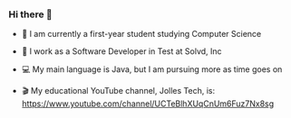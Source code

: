 ### Hi there 👋

- 🔭 I am currently a first-year student studying Computer Science

- 🌱 I work as a Software Developer in Test at Solvd, Inc

- 💻 My main language is Java, but I am pursuing more as time goes on

- 🎬 My educational YouTube channel, Jolles Tech, is: https://www.youtube.com/channel/UCTeBlhXUqCnUm6Fuz7Nx8sg


<!--
**EthanJolles/ethanjolles** is a ✨ _special_ ✨ repository because its `README.md` (this file) appears on your GitHub profile.

Here are some ideas to get you started:

- 🔭 I’m currently working on ...
- 🌱 I’m currently learning ...
- 👯 I’m looking to collaborate on ...
- 🤔 I’m looking for help with ...
- 💬 Ask me about ...
- 📫 How to reach me: ...
- 😄 Pronouns: ...
- ⚡ Fun fact: ...
-->
